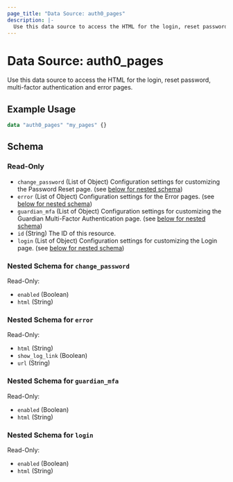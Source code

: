 ```yaml
---
page_title: "Data Source: auth0_pages"
description: |-
  Use this data source to access the HTML for the login, reset password, multi-factor authentication and error pages.
---
```


# Data Source: auth0_pages

Use this data source to access the HTML for the login, reset password, multi-factor authentication and error pages.

## Example Usage

```terraform
data "auth0_pages" "my_pages" {}
```

<!-- schema generated by tfplugindocs -->
## Schema

### Read-Only

- `change_password` (List of Object) Configuration settings for customizing the Password Reset page. (see [below for nested schema](#nestedatt--change_password))
- `error` (List of Object) Configuration settings for the Error pages. (see [below for nested schema](#nestedatt--error))
- `guardian_mfa` (List of Object) Configuration settings for customizing the Guardian Multi-Factor Authentication page. (see [below for nested schema](#nestedatt--guardian_mfa))
- `id` (String) The ID of this resource.
- `login` (List of Object) Configuration settings for customizing the Login page. (see [below for nested schema](#nestedatt--login))

<a id="nestedatt--change_password"></a>
### Nested Schema for `change_password`

Read-Only:

- `enabled` (Boolean)
- `html` (String)


<a id="nestedatt--error"></a>
### Nested Schema for `error`

Read-Only:

- `html` (String)
- `show_log_link` (Boolean)
- `url` (String)


<a id="nestedatt--guardian_mfa"></a>
### Nested Schema for `guardian_mfa`

Read-Only:

- `enabled` (Boolean)
- `html` (String)


<a id="nestedatt--login"></a>
### Nested Schema for `login`

Read-Only:

- `enabled` (Boolean)
- `html` (String)


